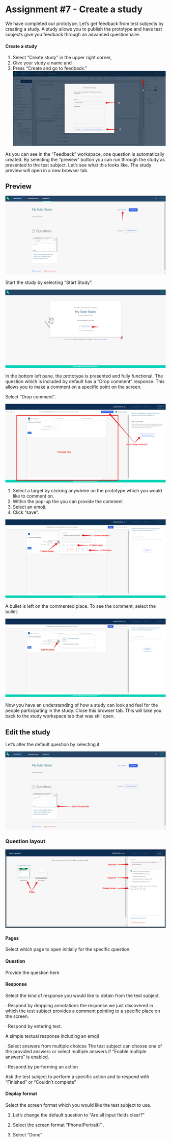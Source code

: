 # Assignment #7 - Create a study

We have completed our prototype. Let’s get feedback from test subjects by creating a study. A study allows you to publish the prototype and have test subjects give you feedback through an advanced questionnaire.

#### Create a study
1. Select “Create study” in the upper right corner,
2. Give your study a name and
3. Press “Create and go to feedback.”
![Create study](https://github.com/Innov8ion-developer/SAP_Build_Assignments/blob/master/img/Study%201a.png)

As you can see in the “Feedback” workspace, one question is automatically created. By selecting the “preview” button you can run through the study as presented to the test subject. Let’s see what this looks like. The study preview will open in a new browser tab.

## Preview
![Preview](https://github.com/Innov8ion-developer/SAP_Build_Assignments/blob/master/img/Study%202a.png)

Start the study by selecting “Start Study”.

![Start Study](https://github.com/Innov8ion-developer/SAP_Build_Assignments/blob/master/img/Study%203a.png)

In the bottom left pane, the prototype is presented and fully functional. The question which is included by default has a “Drop comment” response. This allows you to make a comment on a specific point on the screen. 

Select “Drop comment”.

![Create drop comment](https://github.com/Innov8ion-developer/SAP_Build_Assignments/blob/master/img/Study%204a.png)

1. Select a target by clicking anywhere on the prototype which you would like to comment on.
2. Within the pop-up the you can provide the comment
3. Select an emoji.
4. Click “save”.

![Fill drop comment](https://github.com/Innov8ion-developer/SAP_Build_Assignments/blob/master/img/Study%205a.png)

A bullet is left on the commented place. To see the comment, select the bullet.

![View drop comment](https://github.com/Innov8ion-developer/SAP_Build_Assignments/blob/master/img/Study%206a.png)

Now you have an understanding of how a study can look and feel for the people participating in the study. Close this browser tab. This will take you back to the study workspace tab that was still open.

## Edit the study

Let’s alter the default question by selecting it.

![View drop comment](https://github.com/Innov8ion-developer/SAP_Build_Assignments/blob/master/img/Study%207a.png)

### Question layout

![Question Layout](https://github.com/Innov8ion-developer/SAP_Build_Assignments/blob/master/img/Study%208a.png)

#### Pages

Select which page to open initially for the specific question.

#### Question

Provide the question here

#### Response

Select the kind of response you would like to obtain from the test subject.

· Respond by dropping annotations the response we just discovered in which the test subject provides a comment pointing to a specific place on the screen.

· Respond by entering text.

A simple textual response including an emoji

· Select answers from multiple choices The test subject can choose one of the provided answers or select multiple answers if ”Enable multiple answers” is enabled.

· Respond by performing an action

Ask the test subject to perform a specific action and to respond with “Finished” or “Couldn’t complete”

#### Display format

Select the screen format which you would like the test subject to use.

1. Let’s change the default question to “Are all input fields clear?”

2. Select the screen format “Phone(Portrait)” .

3. Select “Done”
